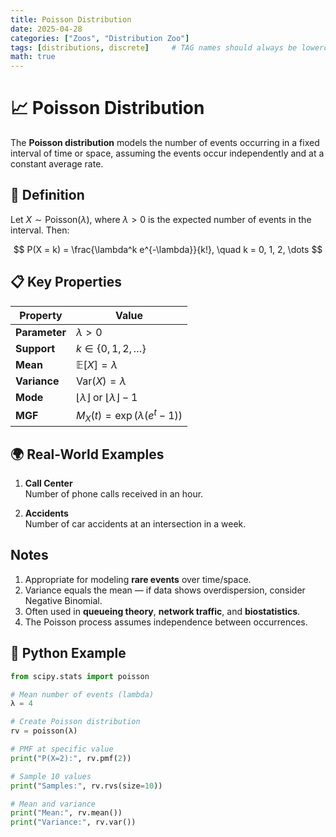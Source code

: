 ```yaml
---
title: Poisson Distribution
date: 2025-04-28
categories: ["Zoos", "Distribution Zoo"]
tags: [distributions, discrete]     # TAG names should always be lowercase
math: true
---
```


# 📈 Poisson Distribution

The **Poisson distribution** models the number of events occurring in a fixed interval of time or space, assuming the events occur independently and at a constant average rate.

## 📌 Definition

Let $X \sim \text{Poisson}(\lambda)$, where $\lambda > 0$ is the expected number of events in the interval. Then:

$$
P(X = k) = \frac{\lambda^k e^{-\lambda}}{k!}, \quad k = 0, 1, 2, \dots
$$

## 📋 Key Properties

| Property             | Value                              |
|----------------------|--------------------------------------|
| **Parameter**        | $\lambda > 0$                       |
| **Support**          | $k \in \{0, 1, 2, \dots\}$           |
| **Mean**             | $\mathbb{E}[X] = \lambda$           |
| **Variance**         | $\text{Var}(X) = \lambda$           |
| **Mode**             | $\lfloor \lambda \rfloor$ or $\lfloor \lambda \rfloor - 1$ |
| **MGF**              | $M_X(t) = \exp(\lambda(e^t - 1))$   |

## 🌍 Real-World Examples

1. **Call Center**  
   Number of phone calls received in an hour.

2. **Accidents**  
   Number of car accidents at an intersection in a week.

## Notes

1. Appropriate for modeling **rare events** over time/space.
2. Variance equals the mean — if data shows overdispersion, consider Negative Binomial.
3. Often used in **queueing theory**, **network traffic**, and **biostatistics**.
4. The Poisson process assumes independence between occurrences.

## 🐍 Python Example

```python
from scipy.stats import poisson

# Mean number of events (lambda)
λ = 4

# Create Poisson distribution
rv = poisson(λ)

# PMF at specific value
print("P(X=2):", rv.pmf(2))

# Sample 10 values
print("Samples:", rv.rvs(size=10))

# Mean and variance
print("Mean:", rv.mean())
print("Variance:", rv.var())
```